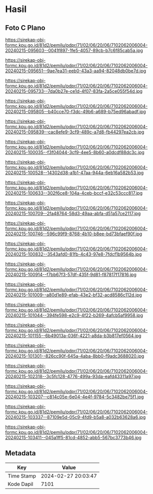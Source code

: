 # Hasil

## Foto C Plano

https://sirekap-obj-formc.kpu.go.id/81d2/pemilu/pdpr/71/02/06/20/06/7102062006004-20240215-095603--0041f897-1fe5-4057-89cb-b7c6f85cab5a.jpg

https://sirekap-obj-formc.kpu.go.id/81d2/pemilu/pdpr/71/02/06/20/06/7102062006004-20240215-095651--9ae7ea31-eeb0-43a3-aa94-82048db0be7d.jpg

https://sirekap-obj-formc.kpu.go.id/81d2/pemilu/pdpr/71/02/06/20/06/7102062006004-20240215-095733--7da0b27e-ce1d-4f07-83fa-2a5ce055f54d.jpg

https://sirekap-obj-formc.kpu.go.id/81d2/pemilu/pdpr/71/02/06/20/06/7102062006004-20240215-095805--b40cce70-f3dc-49b6-a689-b75ed96abadf.jpg

https://sirekap-obj-formc.kpu.go.id/81d2/pemilu/pdpr/71/02/06/20/06/7102062006004-20240215-095839--cac8efe9-3cf9-489c-a7d8-fb44297ea2cb.jpg

https://sirekap-obj-formc.kpu.go.id/81d2/pemilu/pdpr/71/02/06/20/06/7102062006004-20240215-100035--f3f04044-3cf9-4ee5-8b60-a0dcdf88dc3c.jpg

https://sirekap-obj-formc.kpu.go.id/81d2/pemilu/pdpr/71/02/06/20/06/7102062006004-20240215-100528--14302d38-a1b1-47aa-944a-6eb16a582b53.jpg

https://sirekap-obj-formc.kpu.go.id/81d2/pemilu/pdpr/71/02/06/20/06/7102062006004-20240215-100633--302f6ce8-104a-4ceb-bccf-e32c53ccc817.jpg

https://sirekap-obj-formc.kpu.go.id/81d2/pemilu/pdpr/71/02/06/20/06/7102062006004-20240215-100709--2fa48764-58d3-49aa-abfa-d51a57ce2117.jpg

https://sirekap-obj-formc.kpu.go.id/81d2/pemilu/pdpr/71/02/06/20/06/7102062006004-20240215-100746--596c99f9-8768-4b10-b8ee-bd73bfaef90f.jpg

https://sirekap-obj-formc.kpu.go.id/81d2/pemilu/pdpr/71/02/06/20/06/7102062006004-20240215-100832--3543afd0-81fb-4c43-97e8-7fdcf1b9564b.jpg

https://sirekap-obj-formc.kpu.go.id/81d2/pemilu/pdpr/71/02/06/20/06/7102062006004-20240215-100914--f7bb67f3-57df-435f-9d81-f87817f17816.jpg

https://sirekap-obj-formc.kpu.go.id/81d2/pemilu/pdpr/71/02/06/20/06/7102062006004-20240215-101009--a80d1e89-efab-43e2-bf32-acd8586c112d.jpg

https://sirekap-obj-formc.kpu.go.id/81d2/pemilu/pdpr/71/02/06/20/06/7102062006004-20240215-101044--394fe598-e2c9-4f22-b269-4afcb5af9958.jpg

https://sirekap-obj-formc.kpu.go.id/81d2/pemilu/pdpr/71/02/06/20/06/7102062006004-20240215-101155--6b49013a-036f-4221-a8da-b3b817ef0564.jpg

https://sirekap-obj-formc.kpu.go.id/81d2/pemilu/pdpr/71/02/06/20/06/7102062006004-20240215-101301--826cc90f-645a-4aba-8bb0-f9adc3688020.jpg

https://sirekap-obj-formc.kpu.go.id/81d2/pemilu/pdpr/71/02/06/20/06/7102062006004-20240215-102318--3c5fc128-4776-499a-93da-eafd43311a97.jpg

https://sirekap-obj-formc.kpu.go.id/81d2/pemilu/pdpr/71/02/06/20/06/7102062006004-20240215-103207--c814c05e-6e04-4e4f-9784-5c3482be75f1.jpg

https://sirekap-obj-formc.kpu.go.id/81d2/pemilu/pdpr/71/02/06/20/06/7102062006004-20240215-103337--87109e5d-05c9-4fd9-b5a8-a032b63628a6.jpg

https://sirekap-obj-formc.kpu.go.id/81d2/pemilu/pdpr/71/02/06/20/06/7102062006004-20240215-103411--045a1ff5-81cd-4852-abb5-567bc3773b46.jpg


## Metadata

| Key        | Value               |
| ---------- | ------------------- |
| Time Stamp | 2024-02-27 20:03:47 |
| Kode Dapil | 7101                |



